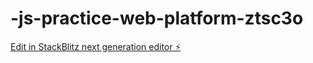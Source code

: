 # -js-practice-web-platform-ztsc3o

[Edit in StackBlitz next generation editor ⚡️](https://stackblitz.com/~/github.com/lgrayhan/-js-practice-web-platform-ztsc3o)
